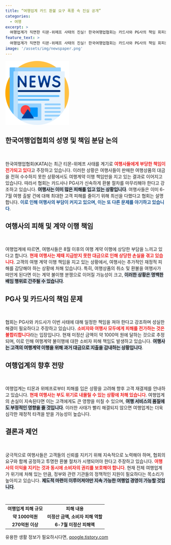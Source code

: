 ```yaml
---
title: “여행업계 카드 환불 요구 폭풍 속 진실 공개”
categories:
  - 여행
excerpt: >
  여행업계가 직면한 티몬-위메프 사태의 진실! 한국여행업협회는 카드사와 PG사의 책임 회피를 강력히 비판하며, 환불 부담을 여행사가 떠안는 것은 배임 행위라 경고했습니다. 피해 규모는 1000억 원에 달하고, 이는 여행사 부도로 이어질 위험이 큽니다. 클릭하여 그 심각한 상황을 확인하세요!
feature_text: >
  여행업계가 직면한 티몬-위메프 사태의 진실! 한국여행업협회는 카드사와 PG사의 책임 회피를 강력히 비판하며, 환불 부담을 여행사가 떠안는 것은 배임 행위라 경고했습니다. 피해 규모는 1000억 원에 달하고, 이는 여행사 부도로 이어질 위험이 큽니다. 클릭하여 그 심각한 상황을 확인하세요!
image: '/assets/img/newspaper.png'
---
```


<p><img src="/assets/img/newspaper.png" alt="kimp 속보" /></p>

<h2 data-ke-size="size26">한국여행업협회의 성명 및 책임 분담 논의</h2>

<p data-ke-size="size16">&nbsp;</p>

<p>한국여행업협회(KATA)는 최근 티몬-위메프 사태를 계기로 <b><span style="color: #ee2323;">여행사들에게 부당한 책임이 전가되고 있다</span></b>고 주장하고 있습니다. 이러한 상황은 여행사들이 판매한 여행상품의 대금을 전혀 수수하지 못한 상황에서도 여행계약 이행 책임만을 지고 있는 결과로 이어지고 있습니다. 따라서 협회는 카드사나 PG사가 신속하게 환불 절차를 마무리해야 한다고 강조하고 있습니다. <b><span style="background-color: #21538527;">여행사는 이미 많은 피해를 입고 있는 상황입니다</span></b>. 여행사들은 이미 6-7월 여행 출발 건에 대해 최대한 고객 피해를 줄이기 위해 최선을 다했다고 협회는 설명합니다. <b><span style="color: #1a5490;">이로 인해 여행사의 부담이 커지고 있으며, 이는 또 다른 문제를 야기하고 있습니다</span></b>.</p>

<h2 data-ke-size="size26">여행사의 피해 및 계약 이행 책임</h2>

<p data-ke-size="size16">&nbsp;</p>

<p>여행업계에 따르면, 여행사들은 8월 이후의 여행 계약 이행에 상당한 부담을 느끼고 있다고 합니다. <b><span style="color: #ee2323;">현재 여행사는 제때 지급받지 못한 대금으로 인해 상당한 손실을 겪고 있습니다</span></b>. 고객의 여행 계약 이행 책임을 지고 있는 상황에서, 여행사는 추가적인 재정적 피해를 감당해야 하는 상황에 처해 있습니다. 특히, 여행상품의 취소 및 환불을 여행사가 떠안게 된다면 이는 계약 불이행 분쟁으로 이어질 가능성이 크고, <b><span style="background-color: #21538527;">이러한 상황은 명백한 배임 행위로 간주될 수 있습니다</span></b>.</p>

<h2 data-ke-size="size26">PG사 및 카드사의 책임 문제</h2>

<p data-ke-size="size16">&nbsp;</p>

<p>협회는 PG사와 카드사가 이번 사태에 대해 일정한 책임을 져야 한다고 강조하며 성실한 해결이 필요하다고 주장하고 있습니다. <b><span style="color: #ee2323;">소비자와 여행사 모두에게 피해를 전가하는 것은 불합리합니다</span></b>라는 입장입니다. 현재 미정산 금액이 약 1000억 원에 달하는 것으로 추정되며, 이로 인해 여행계약 불이행에 대한 소비자 피해 책임도 발생하고 있습니다. <b><span style="background-color: #21538527;">여행사는 고객의 여행계약 이행을 위해 과거 대금으로 지출을 감내하는 상황입니다</span></b>.</p>

<h2 data-ke-size="size26">여행업계의 향후 전망</h2>

<p data-ke-size="size16">&nbsp;</p>

<p>여행업계는 티몬과 위메프로부터 피해를 입은 상황을 고려해 향후 고객 재결제를 안내하고 있습니다. <b><span style="color: #ee2323;">현재 여행사는 부도 위기로 내몰릴 수 있는 상황에 처해 있습니다</span></b>. 여행업계의 손실이 지속된다면 이는 고객에게도 큰 영향을 미칠 수 있으며, <b><span style="background-color: #21538527;">여행 서비스의 품질에도 부정적인 영향을 줄 것입니다</span></b>. 이러한 사태가 빨리 해결되지 않으면 여행업계는 더욱 심각한 재정적 타격을 받을 가능성이 높습니다.</p>

<h2 data-ke-size="size26">결론과 제언</h2>

<p data-ke-size="size16">&nbsp;</p>

<p>궁극적으로 여행사들은 고객들의 신뢰를 지키기 위해 지속적으로 노력해야 하며, 협회의 요구와 함께 공정하고 투명한 환불 절차가 시행되어야 한다고 주장하고 있습니다. <b><span style="color: #ee2323;">여행사의 이익을 지키는 것과 동시에 소비자의 권리를 보호해야 합니다</span></b>. 현재 전체 여행업계가 위기에 처해 있는 만큼, 정부와 관련 기관들의 정책적인 지원이 필요하다는 목소리가 높아지고 있습니다. <b><span style="background-color: #21538527;">제도적 마련이 이루어져야만 지속 가능한 여행업 경영이 가능할 것입니다</span></b>. </p>

<p data-ke-size="size16">&nbsp;</p>

<table>
<tr>
<td style="text-align: center; height: 17px;"><b>여행업계 피해 규모</b></td>
<td style="text-align: center; height: 17px;"><b>피해 내용</b></td>
</tr>
<tr>
<td style="text-align: center; height: 17px;"><b>약 1000억원</b></td>
<td style="text-align: center; height: 17px;"><b>미정산 금액, 소비자 피해 역할</b></td>
</tr>
<tr>
<td style="text-align: center; height: 17px;"><b>270억원 이상</b></td>
<td style="text-align: center; height: 17px;"><b>6-7월 미정산 피해액</b></td>
</tr>
</table>
유용한 생활 정보가 필요하시다면, <a href="https://qoogle.tistory.com" rel="dofollow">qoogle.tistory.com</a>


